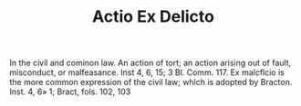 ---
title: Actio Ex Delicto
permalink: "/definitions/actio-ex-delicto.html"
body: In the civil and cominon law. An action of tort; an action arising out of fault,
  misconduct, or malfeasance. Inst 4, 6, 15; 3 Bl. Comm. 117. Ex malcflcio is the
  more common expression of the civil law; whlch is adopted by Bracton. Inst. 4, 6»
  1; Bract, fols. 102, 103
published_at: '2018-07-07'
layout: post
---